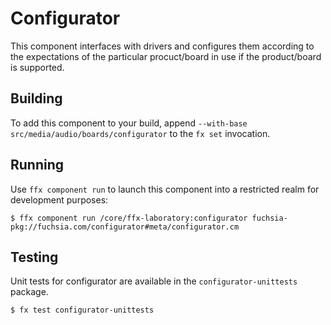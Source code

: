 # Configurator

This component interfaces with drivers and configures them according to the expectations of the
particular procuct/board in use if the product/board is supported.

## Building

To add this component to your build, append
`--with-base src/media/audio/boards/configurator`
to the `fx set` invocation.

## Running

Use `ffx component run` to launch this component into a restricted realm
for development purposes:

```
$ ffx component run /core/ffx-laboratory:configurator fuchsia-pkg://fuchsia.com/configurator#meta/configurator.cm
```
## Testing

Unit tests for configurator are available in the `configurator-unittests`
package.

```
$ fx test configurator-unittests
```

